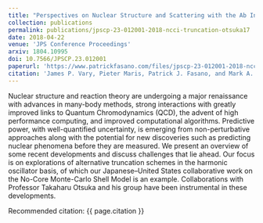 ```yaml
---
title: "Perspectives on Nuclear Structure and Scattering with the Ab Initio No-Core Shell Model"
collection: publications
permalink: publications/jpscp-23-012001-2018-ncci-truncation-otsuka17
date: 2018-04-22
venue: 'JPS Conference Proceedings'
arxiv: 1804.10995
doi: 10.7566/JPSCP.23.012001
paperurl: 'https://www.patrickfasano.com/files/jpscp-23-012001-2018-ncci-truncation-otsuka17.pdf'
citation: 'James P. Vary, Pieter Maris, Patrick J. Fasano, and Mark A. Caprio, JPS Conf. Proc. 23, 012001 (2018)'
---
```

Nuclear structure and reaction theory are undergoing a major renaissance with advances in many-body methods, strong interactions with greatly improved links to Quantum Chromodynamics (QCD), the advent of high performance computing, and improved computational algorithms. Predictive power, with well-quantified uncertainty, is emerging from non-perturbative approaches along with the potential for new discoveries such as predicting nuclear phenomena before they are measured. We present an overview of some recent developments and discuss challenges that lie ahead. Our focus is on explorations of alternative truncation schemes in the harmonic oscillator basis, of which our Japanese–United States collaborative work on the No-Core Monte-Carlo Shell Model is an example. Collaborations with Professor Takaharu Otsuka and his group have been instrumental in these developments.

Recommended citation: {{ page.citation }}